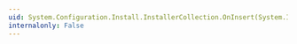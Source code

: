 ```yaml
---
uid: System.Configuration.Install.InstallerCollection.OnInsert(System.Int32,System.Object)
internalonly: False
---
```

